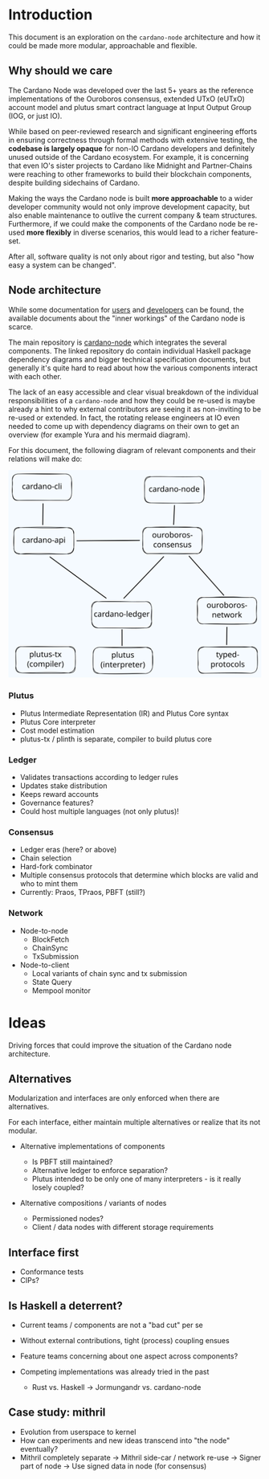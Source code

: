 # Introduction

This document is an exploration on the `cardano-node` architecture and how it could be made more modular, approachable and flexible.

## Why should we care

The Cardano Node was developed over the last 5+ years as the reference implementations of the Ouroboros consensus, extended UTxO (eUTxO) account model and plutus smart contract language at Input Output Group (IOG, or just IO).

While based on peer-reviewed research and significant engineering efforts in ensuring correctness through formal methods with extensive testing, the **codebase is largely opaque** for non-IO Cardano developers and definitely unused outside of the Cardano ecosystem. For example, it is concerning that even IO's sister projects to Cardano like Midnight and Partner-Chains were reaching to other frameworks to build their blockchain components, despite building sidechains of Cardano.

Making the ways the Cardano node is built **more approachable** to a wider developer community would not only improve development capacity, but also enable maintenance to outlive the current company & team structures. Furthermore, if we could make the components of the Cardano node be re-used **more flexibly** in diverse scenarios, this would lead to a richer feature-set.

After all, software quality is not only about rigor and testing, but also "how easy a system can be changed".

## Node architecture

While some documentation for [users](https://docs.cardano.org/about-cardano/explore-more/cardano-architecture/) and [developers](https://developers.cardano.org/docs/get-started/cardano-node/cardano-components) can be found, the available documents about the "inner workings" of the Cardano node is scarce.

The main repository is [cardano-node](https://github.com/IntersectMBO/cardano-node) which integrates the several components. The linked repository do contain individual Haskell package dependency diagrams and bigger technical specification documents, but generally it's quite hard to read about how the various components interact with each other.

The lack of an easy accessible and clear visual breakdown of the individual responsibilities of a `cardano-node` and how they could be re-used is maybe already a hint to why external contributors are seeing it as non-inviting to be re-used or extended. In fact, the rotating release engineers at IO even needed to come up with dependency diagrams on their own to get an overview (for example Yura and his mermaid diagram).

For this document, the following diagram of relevant components and their relations will make do:

![](components.excalidraw.svg)

### Plutus

- Plutus Intermediate Representation (IR) and Plutus Core syntax
- Plutus Core interpreter
- Cost model estimation
- plutus-tx / plinth is separate, compiler to build plutus core

### Ledger
- Validates transactions according to ledger rules
- Updates stake distribution
- Keeps reward accounts
- Governance features? 
- Could host multiple languages (not only plutus)!

### Consensus
- Ledger eras (here? or above)
- Chain selection
- Hard-fork combinator
- Multiple consensus protocols that determine which blocks are valid and who to mint them
- Currently: Praos, TPraos, PBFT (still?)

### Network
- Node-to-node
  - BlockFetch
  - ChainSync
  - TxSubmission
- Node-to-client
  - Local variants of chain sync and tx submission
  - State Query
  - Mempool monitor


# Ideas

Driving forces that could improve the situation of the Cardano node architecture.

## Alternatives 

Modularization and interfaces are only enforced when there are alternatives.

For each interface, either maintain multiple alternatives or realize that its not modular.

- Alternative implementations of components
  - Is PBFT still maintained?
  - Alternative ledger to enforce separation?
  - Plutus intended to be only one of many interpreters - is it really losely coupled?

- Alternative compositions / variants of nodes
  - Permissioned nodes?
  - Client / data nodes with different storage requirements

## Interface first
- Conformance tests
- CIPs?

## Is Haskell a deterrent?

- Current teams / components are not a "bad cut" per se
- Without external contributions, tight (process) coupling ensues
- Feature teams concerning about one aspect across components?

- Competing implementations was already tried in the past
  - Rust vs. Haskell -> Jormungandr vs. cardano-node

## Case study: mithril

- Evolution from userspace to kernel
- How can experiments and new ideas transcend into "the node" eventually?
- Mithril completely separate -> Mithril side-car / network re-use -> Signer part of node -> Use signed data in node (for consensus)
